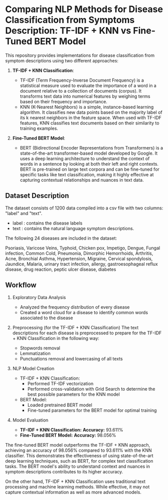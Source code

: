 # Comparing NLP Methods for Disease Classification from Symptoms Description: TF-IDF + KNN vs Fine-Tuned BERT Model

This repository provides implementations for disease classification from symptom descriptions using two different approaches:

1. **TF-IDF + KNN Classification**:
   - TF-IDF (Term Frequency-Inverse Document Frequency) is a statistical measure used to evaluate the importance of a word in a document relative to a collection of documents (corpus). It transforms text data into numerical features by weighing terms based on their frequency and importance.
   - KNN (K-Nearest Neighbors) is a simple, instance-based learning algorithm. It classifies new data points based on the majority label of its k nearest neighbors in the feature space. When used with TF-IDF features, KNN classifies text documents based on their similarity to training examples.

2. **Fine-Tuned BERT Model**:
   - BERT (Bidirectional Encoder Representations from Transformers) is a state-of-the-art transformer-based model developed by Google. It uses a deep learning architecture to understand the context of words in a sentence by looking at both their left and right contexts. BERT is pre-trained on large text corpora and can be fine-tuned for specific tasks like text classification, making it highly effective at capturing contextual relationships and nuances in text data.

## Dataset Description

The dataset consists of 1200 data compiled into a csv file with two columns: "label" and "text".

- label : contains the disease labels
- text : contains the natural language symptom descriptions.

The following 24 diseases are included in the dataset:

Psoriasis, Varicose Veins, Typhoid, Chicken pox, Impetigo, Dengue, Fungal infection, Common Cold, Pneumonia, Dimorphic Hemorrhoids, Arthritis, Acne, Bronchial Asthma, Hypertension, Migraine, Cervical spondylosis, Jaundice, Malaria, urinary tract infection, allergy, gastroesophageal reflux disease, drug reaction, peptic ulcer disease, diabetes

## Workflow
1. Exploratory Data Analysis
   - Analyzed the frequency distribution of every disease
   - Created a word cloud for a disease to identify common words associated to the disease

2. Preprocessing (for the TF-IDF + KNN Classification)
   The text descriptions for each disease is preprocessed to prepare for the TF-IDF + KNN Classification in the following way:
   - Stopwords removal
   - Lemmatization
   - Punctuations removal and lowercasing of all texts

3. NLP Model Creation
   - TF-IDF + KNN Classification:
      - Performed TF-IDF vectorization
      - Performed cross-validation with Grid Search to determine the best possible parameters for the KNN model
   - BERT Model:
      - Loaded pretrained BERT model
      - Fine-tuned parameters for the BERT model for optimal training

4. Model Evaluation
   - **TF-IDF + KNN Classification:** 
     **Accuracy:** 93.611%
   - **Fine-Tuned BERT Model:** 
     **Accuracy:** 98.056%

The fine-tuned BERT model outperforms the TF-IDF + KNN approach, achieving an accuracy of 98.056% compared to 93.611% with the KNN classifier. This demonstrates the effectiveness of using state-of-the-art deep learning techniques, such as BERT, for complex text classification tasks. The BERT model's ability to understand context and nuances in symptom descriptions contributes to its higher accuracy.

On the other hand, TF-IDF + KNN Classification uses traditional text processing and machine learning methods. While effective, it may not capture contextual information as well as more advanced models.
